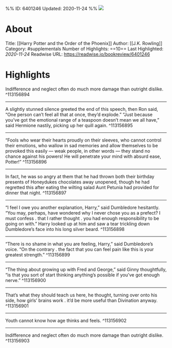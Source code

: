 %%
ID: 6401246
Updated: 2020-11-24
%%
![](https://images-na.ssl-images-amazon.com/images/I/51-zRYQweBL._SL500_.jpg)

# About
Title: [[Harry Potter and the Order of the Phoenix]]
Author: [[J.K. Rowling]]
Category: #supplementals
Number of Highlights: ==10==
Last Highlighted: *2020-11-24*
Readwise URL: https://readwise.io/bookreview/6401246

# Highlights 
Indifference and neglect often do much more damage than outright dislike.  ^113156894

---

A slightly stunned silence greeted the end of this speech, then Ron said, “One person can’t feel all that at once, they’d explode.” “Just because you’ve got the emotional range of a teaspoon doesn’t mean we all have,” said Hermione nastily, picking up her quill again.  ^113156895

---

“Fools who wear their hearts proudly on their sleeves, who cannot control their emotions, who wallow in sad memories and allow themselves to be provoked this easily — weak people, in other words — they stand no chance against his powers! He will penetrate your mind with absurd ease, Potter!”  ^113156896

---

In fact, he was so angry at them that he had thrown both their birthday presents of Honeydukes chocolates away unopened, though he had regretted this after eating the wilting salad Aunt Petunia had provided for dinner that night.  ^113156897

---

“I feel I owe you another explanation, Harry,” said Dumbledore hesitantly. “You may, perhaps, have wondered why I never chose you as a prefect? I must confess . that I rather thought . you had enough responsibility to be going on with.” Harry looked up at him and saw a tear trickling down Dumbledore’s face into his long silver beard.  ^113156898

---

“There is no shame in what you are feeling, Harry,” said Dumbledore’s voice. “On the contrary . the fact that you can feel pain like this is your greatest strength.”  ^113156899

---

“The thing about growing up with Fred and George,” said Ginny thoughtfully, “is that you sort of start thinking anything’s possible if you’ve got enough nerve.”  ^113156900

---

That’s what they should teach us here, he thought, turning over onto his side, how girls’ brains work . it’d be more useful than Divination anyway.  ^113156901

---

Youth cannot know how age thinks and feels.  ^113156902

---

Indifference and neglect often do much more damage than outright dislike.  ^113156903


